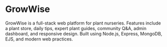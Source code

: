 # GrowWise
GrowWise is a full-stack web platform for plant nurseries. Features include a plant store, daily tips, expert plant guides, community Q&amp;A, admin dashboard, and responsive design. Built using Node.js, Express, MongoDB, EJS, and modern web practices.
